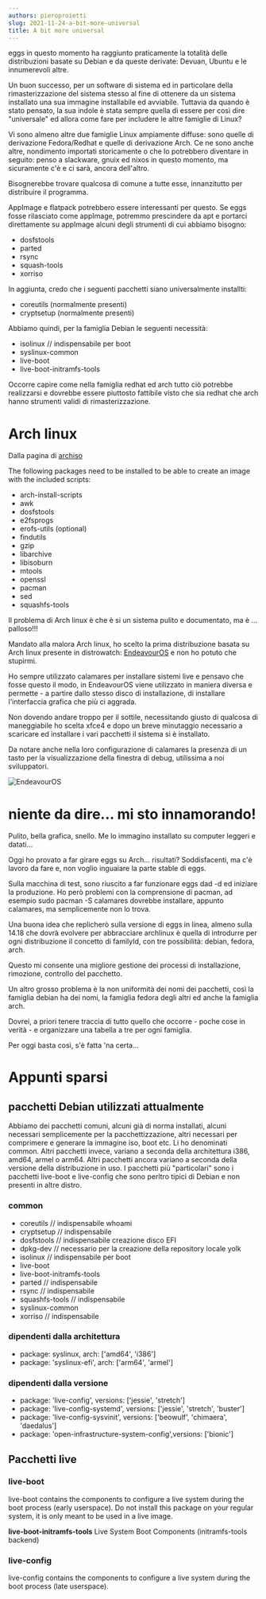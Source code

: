 ```yaml
---
authors: pieroproietti
slug: 2021-11-24-a-bit-more-universal
title: A bit more universal
---
```


eggs in questo momento ha raggiunto praticamente la totalità delle distribuzioni basate su Debian e da queste derivate: Devuan, Ubuntu e le innumerevoli altre.

Un buon successo, per un software di sistema ed in particolare della rimasterizzazione del sistema stesso al fine di ottenere da un sistema installato una sua immagine installabile ed avviabile. Tuttavia da quando è stato pensato, la sua indole è stata sempre quella di essere per così dire "universale" ed allora come fare per includere le altre famiglie di Linux?

Vi sono almeno altre due famiglie Linux ampiamente diffuse: sono quelle di derivazione Fedora/Redhat e quelle di derivazione Arch. Ce ne sono anche altre, nondimento importati storicamente o che lo potrebbero diventare in seguito: penso a slackware, gnuix ed nixos in questo momento, ma sicuramente c'è e ci sarà, ancora dell'altro. 

Bisognerebbe trovare qualcosa di comune a tutte esse, innanzitutto per distribuire il programma.

AppImage e flatpack potrebbero essere interessanti per questo. Se eggs fosse rilasciato come appImage, potremmo prescindere da apt e portarci direttamente su appImage alcuni degli strumenti di cui abbiamo bisogno:
* dosfstools 
* parted 
* rsync
* squash-tools 
* xorriso

In aggiunta, credo che i seguenti pacchetti siano universalmente installti: 
* coreutils (normalmente presenti)
* cryptsetup (normalmente presenti)


Abbiamo quindi, per la famiglia Debian le seguenti necessità:
* isolinux // indispensabile per boot
* syslinux-common
* live-boot 
* live-boot-initramfs-tools

Occorre capire come nella famiglia redhat ed arch tutto ciò potrebbe realizzarsi e dovrebbe essere piuttosto fattibile visto che sia redhat che arch hanno strumenti validi di rimasterizzazione.


# Arch linux

Dalla pagina di [archiso](https://gitlab.archlinux.org/archlinux/archiso)

The following packages need to be installed to be able to create an image with the included scripts:

* arch-install-scripts
* awk
* dosfstools
* e2fsprogs
* erofs-utils (optional)
* findutils
* gzip
* libarchive
* libisoburn
* mtools
* openssl
* pacman
* sed
* squashfs-tools

Il problema di Arch linux è che è si un sistema pulito e documentato, ma è ... palloso!!!

Mandato alla malora Arch linux, ho scelto la prima distribuzione basata su Arch linux presente in distrowatch: [EndeavourOS](https://endeavouros.com/) e non ho potuto che stupirmi.

Ho sempre utilizzato calamares per installare sistemi live e pensavo che fosse questo il modo, in EndeavourOS viene utilizzato in maniera diversa e permette - a partire dallo stesso disco di installazione, di installare l'interfaccia grafica che più ci aggrada.

Non dovendo andare troppo per il sottile, necessitando giusto di qualcosa di maneggiabile ho scelta xfce4 e dopo un breve minutaggio necessario a scaricare ed installare i vari pacchetti il sistema si è installato.

Da notare anche nella loro configurazione di calamares la presenza di un tasto per la visualizzazione della finestra di debug, utilissima a noi sviluppatori.

![EndeavourOS](/images/EndeavourOS.png)

# niente da dire... mi sto innamorando!
Pulito, bella grafica, snello. Me lo immagino installato su computer leggeri e datati... 


Oggi ho provato a far girare eggs su Arch... risultati? Soddisfacenti, ma c'è lavoro da fare e, non voglio inguaiare la parte stable di eggs.

Sulla macchina di test, sono riuscito a far funzionare eggs dad -d ed iniziare la produzione. Ho però problemi con la comprensione di pacman, ad esempio sudo pacman -S calamares dovrebbe installare, appunto calamares, ma semplicemente non lo trova.

Una buona idea che replicherò sulla versione di eggs in linea, almeno sulla 14.18 che dovrà evolvere per abbracciare archlinux è quella di introdurre per ogni distribuzione il concetto di familyId, con tre possibilità: debian, fedora, arch.

Questo mi consente una migliore gestione dei processi di installazione, rimozione, controllo del pacchetto.

Un altro grosso problema è la non uniformità dei nomi dei pacchetti, così la famiglia debian ha dei nomi, la famiglia fedora degli altri ed anche la famiglia arch.

Dovrei, a priori tenere traccia di tutto quello che occorre - poche cose in verità - e organizzare una tabella a tre per ogni famiglia.

Per oggi basta così, s'è fatta 'na certa...

# Appunti sparsi

## pacchetti Debian utilizzati attualmente

Abbiamo dei pacchetti comuni, alcuni già di norma installati, alcuni necessari semplicemente per la pacchettizzazione, altri necessari per comprimere e generare la immagine iso, boot etc. Li ho denominati common. Altri pacchetti invece, variano a seconda della architettura i386, amd64, armel o arm64. Altri pacchetti ancora variano a seconda della versione della distribuzione in uso. I pacchetti più "particolari" sono i pacchetti live-boot e live-config che sono perltro tipici di Debian e non presenti in altre distro.

### common
* coreutils // indispensabile whoami
* cryptsetup // indispensabile
* dosfstools // indispensabile creazione disco EFI
* dpkg-dev // necessario per la creazione della repository locale yolk
* isolinux // indispensabile per boot
* live-boot 
* live-boot-initramfs-tools
* parted // indispensabile 
* rsync // indispensabile
* squashfs-tools // indispensabile
* syslinux-common
* xorriso // indispensabile

### dipendenti dalla architettura
* package: syslinux, arch: ['amd64', 'i386']
* package: 'syslinux-efi', arch: ['arm64', 'armel']

### dipendenti dalla versione
* package: 'live-config', versions: ['jessie', 'stretch']
* package: 'live-config-systemd', versions: ['jessie', 'stretch', 'buster']
* package: 'live-config-sysvinit', versions: ['beowulf', 'chimaera', 'daedalus']
* package: 'open-infrastructure-system-config',versions: ['bionic']

## Pacchetti live

### live-boot
live-boot contains the components to configure a live system during the boot process (early userspace). Do not install this package on your regular system, it is only meant to be used in a live image.

**live-boot-initramfs-tools** Live System Boot Components (initramfs-tools backend)


### live-config
live-config contains the components to configure a live system during the boot process (late userspace).
